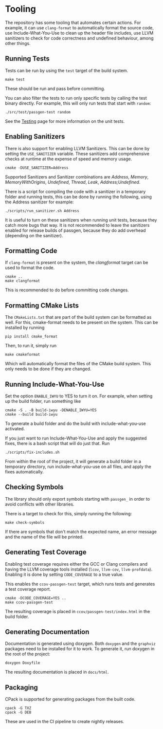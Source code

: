 # Tooling

The repository has some tooling that automates certain actions. For example, it can use `clang-format` to automatically format the source code, use Include-What-You-Use to clean up the header file includes, use LLVM sanitizers to check for code correctness and undefined behaviour, among other things. 

## Running Tests

Tests can be run by using the `test` target of the build system.

    make test

These should be run and pass before committing.

You can also filter the tests to run only specific tests by calling the test
binary directly. For example, this will only run tests that start with
`random`:

    ./src/test/passgen-test random

See the [Testing](testing.md) page for more information on the unit tests.

## Enabling Sanitizers

There is also support for enabling LLVM Sanitizers. This can be done by setting
the `USE_SANITIZER` variable. These sanitizers add comprehensive checks at
runtime at the expense of speed and memory usage.

    cmake -DUSE_SANITIZER=Address

Supported Sanitizers and Sanitizer combinations are *Address*, *Memory*,
*MemoryWithOrigins*, *Undefined*, *Thread*, *Leak*, *Address;Undefined*.

There is a script for compiling the code with a sanitizer in a temporary folder
and running tests, this can be done by running the following, using the Address
sanitizer for example:

    ./scripts/run_sanitizer.sh Address

It is useful to turn on these sanitizers when running unit tests, because they
catch more bugs that way. It is not recommended to leave the sanitizers enabled
for release builds of passgen, because they do add overhead (depending on the
sanitizer).

## Formatting Code

If `clang-format` is present on the system, the *clangformat* target can be
used to format the code.

    cmake ..
    make clangformat

This is recommended to do before committing code changes.

## Formatting CMake Lists

The `CMakeLists.txt` that are part of the build system can be formatted as
well. For this, cmake-format needs to be present on the system. This can be
installed by running

    pip install cmake_format

Then, to run it, simply run

    make cmakeformat

Which will automatically format the files of the CMake build system. This only
needs to be done if they are changed.

## Running Include-What-You-Use

Set the option `ENABLE_IWYU` to YES to turn it on. For example, when setting up
the build folder, run something like

    cmake -S . -B build-iwyu -DENABLE_IWYU=YES
    cmake --build build-iwyu

To generate a build folder and do the build with include-what-you-use
activated.

If you just want to run Include-What-You-Use and apply the suggested fixes,
there is a bash script that will do just that. Run

    ./scripts/fix-includes.sh

From within the root of the project, it will generate a build folder in a
temporary directory, run include-what-you-use on all files, and apply the fixes
automatically.

## Checking Symbols

The library should only export symbols starting with `passgen_` in order to
avoid conflicts with other libraries.

There is a target to check for this, simply running the following:

    make check-symbols

If there are symbols that don't match the expected name, an error message and
the name of the file will be printed.

## Generating Test Coverage

Enabling test coverage requires either the GCC or Clang compilers and having
the LLVM coverage tools installed (`lcov`, `llvm-cov`, `llvm-profdata`).
Enabling it is done by setting `CODE_COVERAGE` to a true value.

This enables the `ccov-passgen-test` target, which runs tests and generates a
test coverage report.

    cmake -DCODE_COVERAGE=YES ..
    make ccov-passgen-test

The resulting coverage is placed in `ccov/passgen-test/index.html` in the build
folder.

## Generating Documentation

Documentation is generated using doxygen. Both `doxygen` and the `graphviz`
packages need to be installed for it to work. To generate it, run doxygen in
the root of the project:

    doxygen Doxyfile

The resulting documentation is placed in `docs/html`.

## Packaging

CPack is supported for generating packages from the built code.

    cpack -G TXZ
    cpack -G DEB

These are used in the CI pipeline to create nightly releases.
